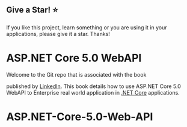 ## Give a Star! :star:
If you like this project, learn something or you are using it in your applications, please give it a star. Thanks!

# ASP.NET Core 5.0 WebAPI

Welcome to the Git repo that is associated with the book

published by [LinkedIn](https://www.linkedin.com/mwlite/in/hamza-dibis-856511121/).
This book details how to use ASP.NET Core 5.0 WebAPI to Enterprise real world application in [.NET Core](https://www.microsoft.com/net) applications.
# ASP.NET-Core-5.0-Web-API
